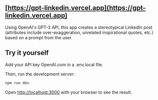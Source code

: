 ## [https://gpt-linkedin.vercel.app](https://gpt-linkedin.vercel.app)

Using OpenAI's GPT-3 API, this app creates a stereotypical LinkedIn post (attributes include over-exaggeration, unrelated inspirational quotes, etc.) based on a prompt from the user.

## Try it yourself

Add your API key OpenAI.com in a .env.local file.

Then, run the development server:

```bash
npm run dev
```

Open [http://localhost:3000](http://localhost:3000) with your browser to see the result.
